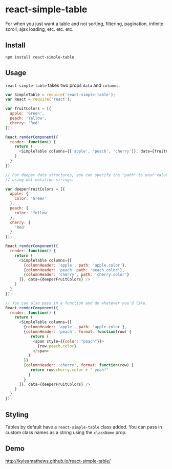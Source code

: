 react-simple-table
==================

For when you just want a table and not sorting, filtering, pagination,
infinite scroll, ajax loading, etc. etc. etc.

## Install
`npm install react-simple-table`

## Usage
`react-simple-table` takes two props `data` and `columns`.

````javascript
var SimpleTable = require('react-simple-table');
var React = require('react');

var fruitColors = [{
  apple: 'Green',
  peach: 'Yellow',
  cherry: 'Red'
}];

React.renderComponent({
  render: function() {
    return (
      <SimpleTable columns={['apple', 'peach', 'cherry']}, data={fruitColors} />
    )
  }
});

// For deeper data structures, you can specify the "path" to your values
// using dot-notation strings.

var deeperFruitColors = [{
  apple: {
    color: 'Green'
  },
  peach: {
    color: 'Yellow'
  },
  cherry: {
    'Red'
  }
}];

React.renderComponent({
  render: function() {
    return (
      <SimpleTable columns={[
        {columnHeader: 'apple', path: 'apple.color'},
        {columnHeader: 'peach' path: 'peach.color'},
        {columnHeader: 'cherry', path: 'cherry.color'}
      ]}, data={deeperFruitColors} />
    )
  }
});

// You can also pass in a function and do whatever you'd like.
React.renderComponent({
  render: function() {
    return (
      <SimpleTable columns={[
        {columnHeader: 'apple', path: 'apple.color'},
        {columnHeader: 'peach', format: function(row) {
           return (
            <span style={{color: "peach"}}>
              {row.peach.color}
            </span>
          )
        }}
        {columnHeader: 'cherry', format: function(row) {
           return row.cherry.color + " yeah!"
          }
        }
      ]}, data={deeperFruitColors} />
    )
  }
});
````

## Styling
Tables by default have a `react-simple-table` class added. You can pass
in custom class names as a string using the `className` prop.

## Demo
http://kyleamathews.github.io/react-simple-table/
